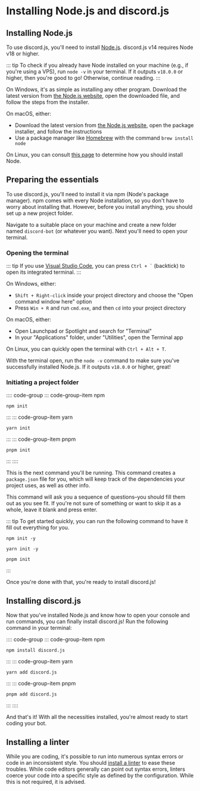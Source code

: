 # Installing Node.js and discord.js

## Installing Node.js

To use discord.js, you'll need to install [Node.js](https://nodejs.org/). discord.js v14 requires Node v18 or higher.

::: tip
To check if you already have Node installed on your machine \(e.g., if you're using a VPS\), run `node -v` in your terminal. If it outputs `v18.0.0` or higher, then you're good to go! Otherwise, continue reading.
:::

On Windows, it's as simple as installing any other program. Download the latest version from [the Node.js website](https://nodejs.org/), open the downloaded file, and follow the steps from the installer.

On macOS, either:

- Download the latest version from [the Node.js website](https://nodejs.org/), open the package installer, and follow the instructions
- Use a package manager like [Homebrew](https://brew.sh/) with the command `brew install node`

On Linux, you can consult [this page](https://nodejs.org/en/download/package-manager/) to determine how you should install Node.

## Preparing the essentials

To use discord.js, you'll need to install it via npm \(Node's package manager\). npm comes with every Node installation, so you don't have to worry about installing that. However, before you install anything, you should set up a new project folder.

Navigate to a suitable place on your machine and create a new folder named `discord-bot` (or whatever you want). Next you'll need to open your terminal.

### Opening the terminal

::: tip
If you use [Visual Studio Code](https://code.visualstudio.com/), you can press <code>Ctrl + `</code> (backtick) to open its integrated terminal.
:::

On Windows, either:

- `Shift + Right-click` inside your project directory and choose the "Open command window here" option
- Press `Win + R` and run `cmd.exe`, and then `cd` into your project directory

On macOS, either:
- Open Launchpad or Spotlight and search for "Terminal"
- In your "Applications" folder, under "Utilities", open the Terminal app

On Linux, you can quickly open the terminal with `Ctrl + Alt + T`.

With the terminal open, run the `node -v` command to make sure you've successfully installed Node.js. If it outputs `v18.0.0` or higher, great!

### Initiating a project folder

:::: code-group
::: code-group-item npm
```sh:no-line-numbers
npm init
```
:::
::: code-group-item yarn
```sh:no-line-numbers
yarn init
```
:::
::: code-group-item pnpm
```sh:no-line-numbers
pnpm init
```
:::
::::

This is the next command you'll be running. This command creates a `package.json` file for you, which will keep track of the dependencies your project uses, as well as other info.

This command will ask you a sequence of questions–you should fill them out as you see fit. If you're not sure of something or want to skip it as a whole, leave it blank and press enter.

::: tip
To get started quickly, you can run the following command to have it fill out everything for you.

<CodeGroup>
  <CodeGroupItem title="npm">

```sh:no-line-numbers
npm init -y
```

  </CodeGroupItem>
  <CodeGroupItem title="yarn">

```sh:no-line-numbers
yarn init -y
```

  </CodeGroupItem>
  <CodeGroupItem title="pnpm">

```sh:no-line-numbers
pnpm init
```

  </CodeGroupItem>
</CodeGroup>
:::

Once you're done with that, you're ready to install discord.js!

## Installing discord.js

Now that you've installed Node.js and know how to open your console and run commands, you can finally install discord.js! Run the following command in your terminal:

:::: code-group
::: code-group-item npm
```sh:no-line-numbers
npm install discord.js
```
:::
::: code-group-item yarn
```sh:no-line-numbers
yarn add discord.js
```
:::
::: code-group-item pnpm
```sh:no-line-numbers
pnpm add discord.js
```
:::
::::

And that's it! With all the necessities installed, you're almost ready to start coding your bot.

## Installing a linter

While you are coding, it's possible to run into numerous syntax errors or code in an inconsistent style. You should [install a linter](/preparations/setting-up-a-linter.md) to ease these troubles. While code editors generally can point out syntax errors, linters coerce your code into a specific style as defined by the configuration. While this is not required, it is advised.
